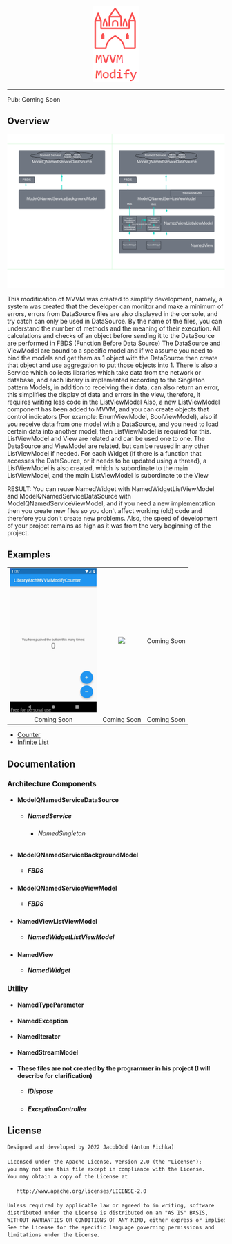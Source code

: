 <p align="center">
<img src="/assets/logo_library_architecture_mvvm_modify.png" alt="Logo Library Architecture MVVM Modify"/>
</p>

--- 

Pub: Coming Soon

## Overview

<p align="center"> 
<img src="/assets/library_architecture_mvvm_modify_1_3_6.png" alt="Library Architecture MVVM Modify"/>
</p>

This modification of MVVM was created to simplify development, namely, a system was created that the developer can monitor and make a minimum of errors, errors from DataSource files are also displayed in the console, and try catch can only be used in DataSource.
By the name of the files, you can understand the number of methods and the meaning of their execution. All calculations and checks of an object before sending it to the DataSource are performed in FBDS (Function Before Data Source)
The DataSource and ViewModel are bound to a specific model and if we assume you need to bind the models and get them as 1 object with the DataSource then create that object and use aggregation to put those objects into 1. There is also a Service which collects libraries which take data from the network or database, and each library is implemented according to the Singleton pattern
Models, in addition to receiving their data, can also return an error, this simplifies the display of data and errors in the view, therefore, it requires writing less code in the ListViewModel
Also, a new ListViewModel component has been added to MVVM, and you can create objects that control indicators (For example: EnumViewModel, BoolViewModel), also if you receive data from one model with a DataSource, and you need to load certain data into another model, then ListViewModel is required for this.
ListViewModel and View are related and can be used one to one.
The DataSource and ViewModel are related, but can be reused in any other ListViewModel if needed.
For each Widget (if there is a function that accesses the DataSource, or it needs to be updated using a thread), a ListViewModel is also created, which is subordinate to the main ListViewModel, and the main ListViewModel is subordinate to the View

RESULT: You can reuse NamedWidget with NamedWidgetListViewModel and ModelQNamedServiceDataSource with ModelQNamedServiceViewModel, and if you need a new implementation then you create new files so you don't affect working (old) code and therefore you don't create new problems. Also, the speed of development of your project remains as high as it was from the very beginning of the project.

## Examples

<div style="text-align: center">
    <table>
        <tr>
            <td style="text-align: center">
                <img src="/assets/counter.gif" width="200"/>
            </td>            
            <td style="text-align: center">
                <img src="/assets/infinite_list.gif" width="200"/>
            </td>
            <td style="text-align: center">
                Coming Soon
            </td>
        </tr>
        <tr>
            <td style="text-align: center">
               Coming Soon
            </td>
            <td style="text-align: center">
               Coming Soon
            </td>
            <td style="text-align: center">
               Coming Soon
            </td>
        </tr>
    </table>
</div>

- <a href="https://github.com/JacobOdd/library_architecture_mvvm_modify/tree/main/examples/library_arch_mvvm_modify_counter">Counter</a>
- <a href="https://github.com/JacobOdd/library_architecture_mvvm_modify/tree/main/examples/library_arch_mvvm_modify_infinite_list">Infinite List</a>

## Documentation

### Architecture Components
- #### ModelQNamedServiceDataSource
  - ##### NamedService
    - ###### NamedSingleton
- #### ModelQNamedServiceBackgroundModel
  - ##### FBDS
- #### ModelQNamedServiceViewModel
  - ##### FBDS
- #### NamedViewListViewModel
  - ##### NamedWidgetListViewModel
- #### NamedView
  - ##### NamedWidget

### Utility
- #### NamedTypeParameter
- #### NamedException
- #### NamedIterator
- #### NamedStreamModel
- #### These files are not created by the programmer in his project (I will describe for clarification)
  - ##### IDispose 
  - ##### ExceptionController

## License
```xml
Designed and developed by 2022 JacobOdd (Anton Pichka)

Licensed under the Apache License, Version 2.0 (the "License");
you may not use this file except in compliance with the License.
You may obtain a copy of the License at

   http://www.apache.org/licenses/LICENSE-2.0

Unless required by applicable law or agreed to in writing, software
distributed under the License is distributed on an "AS IS" BASIS,
WITHOUT WARRANTIES OR CONDITIONS OF ANY KIND, either express or implied.
See the License for the specific language governing permissions and
limitations under the License.
```
